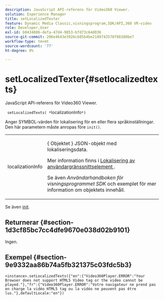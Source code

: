 ```yaml
---
description: JavaScript API-referens för Video360 Viewer.
solution: Experience Manager
title: setLocalizedTexter
feature: Dynamic Media Classic,visningsprogram,SDK/API,360 VR-video
role: Developer,User
exl-id: b0434886-defa-47d4-9853-bfd73c64d036
source-git-commit: 206e4643e3926cb85b4be2189743578f88180be7
workflow-type: tm+mt
source-wordcount: '77'
ht-degree: 0%

---
```


# setLocalizedTexter{#setlocalizedtexts}

JavaScript API-referens för Video360 Viewer.

` setLocalizedTexts( *`localizationInfo`*)`

Anger SYMBOL-värden för lokalisering för en eller flera språkinställningar. Den här parametern måste anropas före `init()`.

<table id="table_896DFF34A68A403DB93A6D597461A573"> 
 <tbody> 
  <tr> 
   <td colname="col1"> <p> <span class="codeph"> <span class="varname"> localizationInfo  </span> </span> </p> </td> 
   <td colname="col2"> <p> { <span class="codeph"> Objektet </span>} JSON-objekt med lokaliseringsdata. </p> <p>Mer information finns i <a href="../../../c-html5-aem-asset-viewers/c-html5-aem-video360/c-html5-aem-video360-localization.md#concept-16262b8096474d6c9c018c3e99110dd1" format="dita" scope="local"> Lokalisering av användargränssnittselement </a>. </p> <p>Se även <i>Användarhandboken för visningsprogrammet SDK</i> och exemplet för mer information om objektets innehåll. </p> </td> 
  </tr> 
 </tbody> 
</table>

Se även [init](../../../c-html5-aem-asset-viewers/c-html5-aem-video360/c-html5-aem-video360-javascriptapiref/r-html5-aem-video360-javascriptapiref-init.md#reference-aee94dd92a28410784f7a1792e28683b).

## Returnerar {#section-1d3cf85bc7cc4dfe9670e038d02b9101}

Ingen.

## Exempel {#section-9e9332aa86b74a5fb321375c03fdc5b3}

```
<instance>.setLocalizedTexts({"en":{"Video360Player.ERROR":"Your Browser does not support HTML5 Video tag or the video cannot be played."},"fr":{"Video360Player.ERROR":"Votre navigateur ne prend pas en charge la vidéo HTML5 tag ou la vidéo ne peuvent pas être lus."},defaultLocale:"en"})
```
